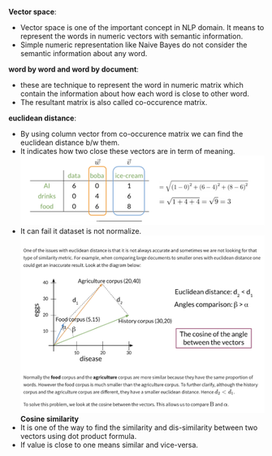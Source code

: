 **Vector space**:
- Vector space is one of the important concept in NLP domain. It means to represent the words in numeric vectors with semantic information.
- Simple numeric representation like Naive Bayes do not consider the semantic information about any word.

**word by word and word by document**:
- these are technique to represent the word in numeric matrix which contain the information about how each word is close to other word.
- The resultant matrix is also called co-occurence matrix.

**euclidean distance**:
- By using column vector from co-occurence matrix we can find the euclidean distance b/w them.
- It indicates how two close these vectors are in term of meaning.
![Euclidean distance](euclidean_distance.png)
 - It can fail it dataset is not normalize.
![Con of ED](cosine_sim_intuition.png)
**Cosine similarity**
- It is one of the way to find the similarity and dis-similarity between two vectors using dot product formula.
- If value  is close to one means similar and vice-versa.